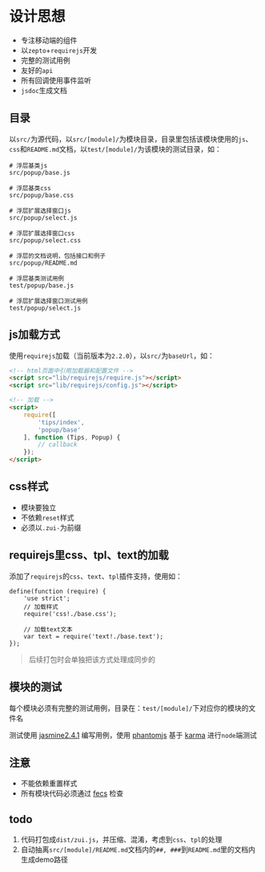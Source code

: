 # 设计思想

* 专注移动端的组件
* 以`zepto`+`requirejs`开发
* 完整的测试用例
* 友好的`api`
* 所有回调使用事件监听
* `jsdoc`生成文档

## 目录

以`src/`为源代码，以`src/[module]/`为模块目录，目录里包括该模块使用的`js`、`css`和`README.md`文档，以`test/[module]/`为该模块的测试目录，如：

```
# 浮层基类js
src/popup/base.js

# 浮层基类css
src/popup/base.css

# 浮层扩展选择窗口js
src/popup/select.js

# 浮层扩展选择窗口css
src/popup/select.css

# 浮层的文档说明，包括接口和例子
src/popup/README.md

# 浮层基类测试用例
test/popup/base.js

# 浮层扩展选择窗口测试用例
test/popup/select.js
```

## js加载方式

使用`requirejs`加载（当前版本为`2.2.0`），以`src/`为`baseUrl`，如：

```html
<!-- html页面中引用加载器和配置文件 -->
<script src="lib/requirejs/require.js"></script>
<script src="lib/requirejs/config.js"></script>

<!-- 加载 -->
<script>
    require([
        'tips/index',
        'popup/base'
    ], function (Tips, Popup) {
        // callback
    });
</script>
```

## css样式

* 模块要独立
* 不依赖`reset`样式
* 必须以`.zui-`为前缀

## requirejs里css、tpl、text的加载

添加了`requirejs`的`css`、`text`、`tpl`插件支持，使用如：

```
define(function (require) {
    'use strict';
    // 加载样式
    require('css!./base.css');

    // 加载text文本
    var text = require('text!./base.text');
});
```

> 后续打包时会单独把该方式处理成同步的

## 模块的测试

每个模块必须有完整的测试用例，目录在：`test/[module]/`下对应你的模块的文件名

测试使用 [jasmine2.4.1](https://jasmine.github.io/) 编写用例，使用 [phantomjs](http://phantomjs.org/) 基于 [karma](https://karma-runner.github.io/) 进行`node`端测试

## 注意

* 不能依赖重置样式
* 所有模块代码必须通过 [fecs](http://fecs.baidu.com) 检查

## todo

1. 代码打包成`dist/zui.js`，并压缩、混淆，考虑到`css`、`tpl`的处理
1. 自动抽离`src/[module]/README.md`文档内的`##, ###`到`README.md`里的文档内生成demo路径
